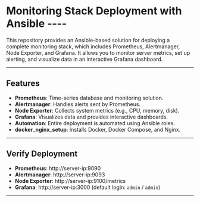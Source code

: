 # Monitoring Stack Deployment with Ansible ----

This repository provides an Ansible-based solution for deploying a complete monitoring stack, which includes Prometheus, Alertmanager, Node Exporter, and Grafana. It allows you to monitor server metrics, set up alerting, and visualize data in an interactive Grafana dashboard.

---

## Features

- **Prometheus**: Time-series database and monitoring solution.
- **Alertmanager**: Handles alerts sent by Prometheus.
- **Node Exporter**: Collects system metrics (e.g., CPU, memory, disk).
- **Grafana**: Visualizes data and provides interactive dashboards.
- **Automation**: Entire deployment is automated using Ansible roles.
- **docker_nginx_setup**: Installs Docker, Docker Compose, and Nginx.

---

## Verify Deployment

- **Prometheus**: http://server-ip:9090
- **Alertmanager**: http://server-ip:9093
- **Node Exporter**: http://server-ip:9100/metrics
- **Grafana**: http://server-ip:3000 (default login: `admin` / `admin`)

---
